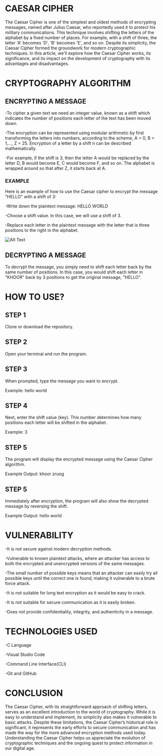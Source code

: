 # CAESAR CIPHER
The Caesar Cipher is one of the simplest and oldest methods of encrypting messages, named after Julius Caesar, who reportedly used it to protect his military communications. This technique involves shifting the letters of the alphabet by a fixed number of places. For example, with a shift of three, the letter 'A' becomes 'D', 'B' becomes 'E', and so on. Despite its simplicity, the Caesar Cipher formed the groundwork for modern cryptographic techniques. In this article, we'll explore how the Caesar Cipher works, its significance, and its impact on the development of cryptography with its advantages and disadvantages.
# CRYPTOGRAPHY ALGORITHM
## ENCRYPTING A MESSAGE
-To cipher a given text we need an integer value, known as a shift which indicates the number of positions each letter of the text has been moved down. 

-The encryption can be represented using modular arithmetic by first transforming the letters into numbers, according to the scheme, A = 0, B = 1,..., Z = 25. Encryption of a letter by a shift n can be described mathematically. 

-For example, if the shift is 3, then the letter A would be replaced by the letter D, B would become E, C would become F, and so on. The alphabet is wrapped around so that after Z, it starts back at A.
### EXAMPLE
Here is an example of how to use the Caesar cipher to encrypt the message "HELLO" with a shift of 3:

-Write down the plaintext message: HELLO WORLD

-Choose a shift value. In this case, we will use a shift of 3.

-Replace each letter in the plaintext message with the letter that is three positions to the right in the alphabet.

![Alt Text](https://cdn.educba.com/academy/wp-content/uploads/2024/03/Message-Hello-World.jpg)
## DECRYPTING A MESSAGE
To decrypt the message, you simply need to shift each letter back by the same number of positions. In this case, you would shift each letter in "KHOOR" back by 3 positions to get the original message, "HELLO".

# HOW TO USE?
## STEP 1 
Clone or download the repository.
## STEP 2 
Open your terminal and run the program.
## STEP 3
When prompted, type the message you want to encrypt.

Example: hello world
## STEP 4
Next, enter the shift value (key).
This number determines how many positions each letter will be shifted in the alphabet.

Example: 3
## STEP 5
The program will display the encrypted message using the Caesar Cipher algorithm.

Example Output: khoor zruog
## STEP 5
Immediately after encryption, the program will also show the decrypted message by reversing the shift.

Example Output: hello world

# VULNERABILITY
-It is not secure against modern decryption methods.

-Vulnerable to known plaintext attacks, where an attacker has access to both the encrypted and unencrypted versions of the same messages.

-The small number of possible keys means that an attacker can easily try all possible keys until the correct one is found, making it vulnerable to a brute force attack.

-It is not suitable for long text encryption as it would be easy to crack.

-It is not suitable for secure communication as it is easily broken.

-Does not provide confidentiality, integrity, and authenticity in a message. 

# TECHNOLOGIES USED

-C Language

-Visual Studio Code

-Command Line Interface(CLI)

-Git and GitHub

# CONCLUSION
The Caesar Cipher, with its straightforward approach of shifting letters, serves as an excellent introduction to the world of cryptography. While it is easy to understand and implement, its simplicity also makes it vulnerable to basic attacks. Despite these limitations, the Caesar Cipher’s historical role is significant, it represents the early efforts to secure communication and has made the way for the more advanced encryption methods used today. Understanding the Caesar Cipher helps us appreciate the evolution of cryptographic techniques and the ongoing quest to protect information in our digital age.
